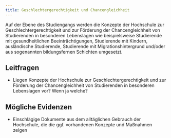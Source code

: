 ```yaml
---
title: Geschlechtergerechtigkeit und Chancengleichheit
---
```


Auf der Ebene des Studiengangs werden die Konzepte der Hochschule zur Geschlechtergerechtigkeit und zur Förderung der Chancengleichheit von Studierenden in besonderen Lebenslagen wie beispielsweise Studierende mit gesundheitlichen Beeinträchtigungen, Studierende mit Kindern, ausländische Studierende, Studierende mit Migrationshintergrund und/oder aus sogenannten bildungsfernen Schichten umgesetzt.

## Leitfragen

-   Liegen Konzepte der Hochschule zur Geschlechtergerechtigkeit und zur Förderung der Chancengleichheit von Studierenden in besonderen Lebenslagen vor? Wenn ja welche?

## Mögliche Evidenzen

-   Einschlägige Dokumente aus dem alltäglichen Gebrauch der Hochschule, die die ggf. vorhandenen Konzepte und Maßnahmen zeigen